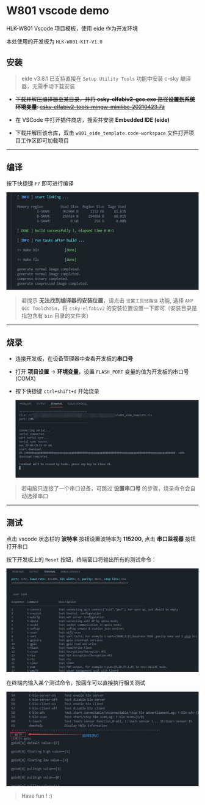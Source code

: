 # W801 vscode demo

HLK-W801 Vscode 项目模板，使用 eide 作为开发环境

本处使用的开发板为 `HLK-W801-KIT-V1.0`

## 安装

> eide v3.8.1 已支持直接在 `Setup Utility Tools` 功能中安装 c-sky 编译器，无需手动下载安装

- ~~下载并解压编译器至某目录，并将 **csky-elfabiv2-gcc.exe** 路径**设置到系统环境变量**: [csky-elfabiv2-tools-mingw-minilibc-20210423.7z](https://cloud.github0null.io/api/v3/file/get/712/csky-elfabiv2-tools-mingw-minilibc-20210423.7z?sign=VIVH_bCv-_Han_BnRua9DA5DRmdjsVIavFEqryVnVqI%3D%3A0)~~

- 在 VSCode 中打开插件商店，搜索并安装 **Embedded IDE (eide)**

- 下载并解压该仓库，双击 `w801_eide_template.code-workspace` 文件打开项目工作区即可加载项目

***

## 编译

按下快捷键 `F7` 即可进行编译

![](./img/build.png)

> 若提示 **无法找到编译器的安装位置**，请点击 `设置工具链路径` 功能, 选择 `ANY GCC Toolchain`，将 `csky-elfabiv2` 的安装位置设置一下即可（安装目录是指包含有 `bin` 目录的文件夹） 

***

## 烧录

- 连接开发板，在设备管理器中查看开发板的**串口号**

- 打开 **项目设置** -> **环境变量**，设置 `FLASH_PORT` 变量的值为开发板的串口号 (COMX)

- 按下快捷键 `ctrl+shift+d` 开始烧录

  ![](./img/flash.png)

> 若电脑只连接了一个串口设备，可跳过 **设置串口号** 的步骤，烧录命令会自动选择串口

***

## 测试

点击 vscode 状态栏的 **波特率** 按钮设置波特率为 **115200**, 点击 **串口监视器** 按钮打开串口

按下开发板上的 `Reset` 按钮，终端窗口将输出所有的测试命令：

![](./img/test_cmds.png)

在终端内输入某个测试命令，按回车可以直接执行相关测试

![](./img/exec_cmd.png)

> Have fun ! :)
